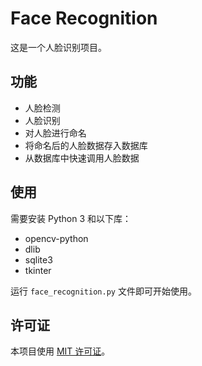 # Face Recognition

这是一个人脸识别项目。

## 功能

- 人脸检测
- 人脸识别
- 对人脸进行命名
- 将命名后的人脸数据存入数据库
- 从数据库中快速调用人脸数据

## 使用

需要安装 Python 3 和以下库：

- opencv-python
- dlib
- sqlite3
- tkinter

运行 `face_recognition.py` 文件即可开始使用。

## 许可证

本项目使用 [MIT 许可证](LICENSE)。

